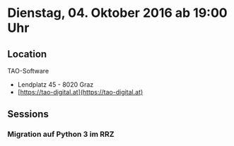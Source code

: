 # Dienstag, 04. Oktober 2016 ab 19:00 Uhr

## Location

TAO-Software

- Lendplatz 45 - 8020 Graz
- [https://tao-digital.at](https://tao-digital.at)

## Sessions 

### Migration auf Python 3 im RRZ 

